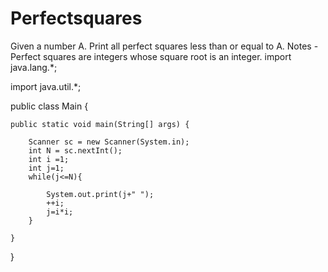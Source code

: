 # Perfectsquares
Given a number A. Print all perfect squares less than or equal to A. Notes - Perfect squares are integers whose square root is an integer.
import java.lang.*;

import java.util.*;

public class Main {

    public static void main(String[] args) {
     
        Scanner sc = new Scanner(System.in);
		int N = sc.nextInt();
		int i =1;
		int j=1;
		while(j<=N){
			
			System.out.print(j+" ");
			++i;
			j=i*i;
        }
        
    }
}
